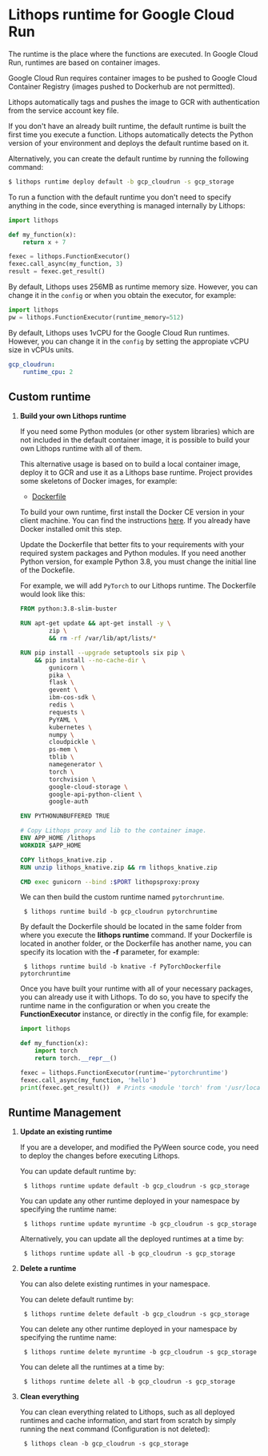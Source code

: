 # Lithops runtime for Google Cloud Run

The runtime is the place where the functions are executed. In Google Cloud Run, runtimes are based on container images.

Google Cloud Run requires container images to be pushed to Google Cloud Container Registry (images pushed to Dockerhub are not permitted).

Lithops automatically tags and pushes the image to GCR with authentication from the service account key file. 

If you don't have an already built runtime, the default runtime is built the first time you execute a function. Lithops automatically detects the Python version of your environment and deploys the default runtime based on it.

Alternatively, you can create the default runtime by running the following command:

```bash
$ lithops runtime deploy default -b gcp_cloudrun -s gcp_storage
```

To run a function with the default runtime you don't need to specify anything in the code, since everything is managed internally by Lithops:

```python
import lithops

def my_function(x):
    return x + 7

fexec = lithops.FunctionExecutor()
fexec.call_async(my_function, 3)
result = fexec.get_result()
```

By default, Lithops uses 256MB as runtime memory size. However, you can change it in the `config` or when you obtain the executor, for example:

```python
import lithops
pw = lithops.FunctionExecutor(runtime_memory=512)
```

By default, Lithops uses 1vCPU for the Google Cloud Run runtimes. However, you can change it in the `config` by setting the appropiate vCPU size in vCPUs units.

```yaml
gcp_cloudrun:
    runtime_cpu: 2
```

## Custom runtime

1. **Build your own Lithops runtime**

    If you need some Python modules (or other system libraries) which are not included in the default container image, it is possible to build your own Lithops runtime with all of them.

    This alternative usage is based on to build a local container image, deploy it to GCR and use it as a Lithops base runtime.
    Project provides some skeletons of Docker images, for example:

    * [Dockerfile](Dockerfile) 

    To build your own runtime, first install the Docker CE version in your client machine. You can find the instructions [here](https://docs.docker.com/get-docker/). If you already have Docker installed omit this step.

    Update the Dockerfile that better fits to your requirements with your required system packages and Python modules.
    If you need another Python version, for example Python 3.8, you must change the initial line of the Dockefile.
    
    For example, we will add `PyTorch` to our Lithops runtime. The Dockerfile would look like this:
    ```dockerfile
    FROM python:3.8-slim-buster
    
    RUN apt-get update && apt-get install -y \
            zip \
            && rm -rf /var/lib/apt/lists/*
    
    RUN pip install --upgrade setuptools six pip \
        && pip install --no-cache-dir \
            gunicorn \
            pika \
            flask \
            gevent \
            ibm-cos-sdk \
            redis \
            requests \
            PyYAML \
            kubernetes \
            numpy \
            cloudpickle \
            ps-mem \
            tblib \
            namegenerator \
            torch \
            torchvision \
            google-cloud-storage \
            google-api-python-client \
            google-auth
    
    ENV PYTHONUNBUFFERED TRUE
    
    # Copy Lithops proxy and lib to the container image.
    ENV APP_HOME /lithops
    WORKDIR $APP_HOME
    
    COPY lithops_knative.zip .
    RUN unzip lithops_knative.zip && rm lithops_knative.zip
    
    CMD exec gunicorn --bind :$PORT lithopsproxy:proxy
    ```
    
    We can then build the custom runtime named `pytorchruntime`. 

        $ lithops runtime build -b gcp_cloudrun pytorchruntime

    By default the Dockerfile should be located in the same folder from where you execute the **lithops runtime** command. If your Dockerfile is located in another folder, or the Dockerfile has another name, you can specify its location with the **-f** parameter, for example:

        $ lithops runtime build -b knative -f PyTorchDockerfile pytorchruntime

    Once you have built your runtime with all of your necessary packages, you can already use it with Lithops.
    To do so, you have to specify the runtime name in the configuration or when you create the **FunctionExecutor** instance, or directly in the config file, for example:

    ```python
    import lithops
    
    def my_function(x):
        import torch
        return torch.__repr__()
   
    fexec = lithops.FunctionExecutor(runtime='pytorchruntime')
    fexec.call_async(my_function, 'hello')
    print(fexec.get_result())  # Prints <module 'torch' from '/usr/local/lib/python3.8/site-packages/torch/__init__.py'>
    ```

## Runtime Management

1. **Update an existing runtime**

    If you are a developer, and modified the PyWeen source code, you need to deploy the changes before executing Lithops.

    You can update default runtime by:

        $ lithops runtime update default -b gcp_cloudrun -s gcp_storage

    You can update any other runtime deployed in your namespace by specifying the runtime name:

        $ lithops runtime update myruntime -b gcp_cloudrun -s gcp_storage

    Alternatively, you can update all the deployed runtimes at a time by:

        $ lithops runtime update all -b gcp_cloudrun -s gcp_storage

2. **Delete a runtime**

    You can also delete existing runtimes in your namespace.

    You can delete default runtime by:

        $ lithops runtime delete default -b gcp_cloudrun -s gcp_storage

    You can delete any other runtime deployed in your namespace by specifying the runtime name:

        $ lithops runtime delete myruntime -b gcp_cloudrun -s gcp_storage

    You can delete all the runtimes at a time by:

        $ lithops runtime delete all -b gcp_cloudrun -s gcp_storage

3. **Clean everything**

     You can clean everything related to Lithops, such as all deployed runtimes and cache information, and start from scratch by simply running the next command (Configuration is not deleted):

        $ lithops clean -b gcp_cloudrun -s gcp_storage
